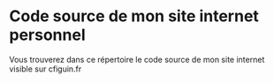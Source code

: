 # Code source de mon site internet personnel

Vous trouverez dans ce répertoire le code source de mon site internet visible sur cfiguin.fr
